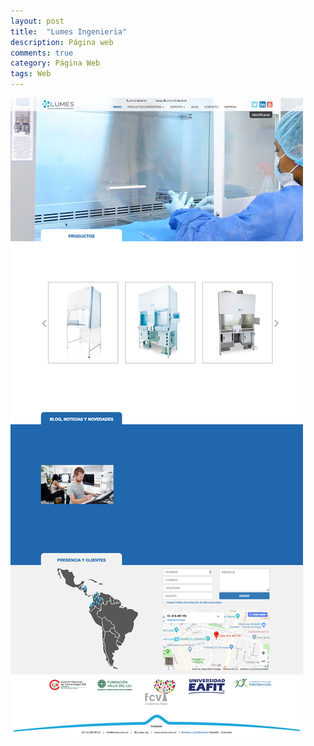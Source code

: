 ```yaml
---
layout: post
title:  "Lumes Ingenieria"
description: Página web
comments: true
category: Página Web
tags: Web
---
```

<img src="/public/imgs/proyectos/lumesIngenieria.jpg" />
